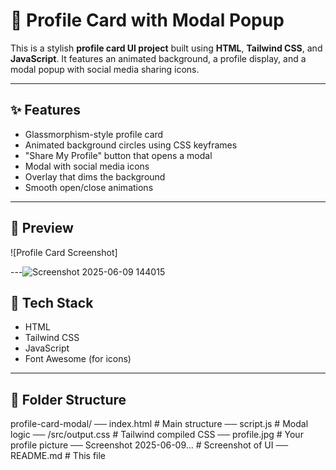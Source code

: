 # 🌟 Profile Card with Modal Popup

This is a stylish **profile card UI project** built using **HTML**, **Tailwind CSS**, and **JavaScript**. It features an animated background, a profile display, and a modal popup with social media sharing icons.

---

## ✨ Features

- Glassmorphism-style profile card
- Animated background circles using CSS keyframes
- "Share My Profile" button that opens a modal
- Modal with social media icons
- Overlay that dims the background
- Smooth open/close animations

---

## 📸 Preview

![Profile Card Screenshot] 

---![Screenshot 2025-06-09 144015](https://github.com/user-attachments/assets/2d6506ef-ea4d-4294-97e7-7cac4a99b3e3)


## 🚀 Tech Stack

- HTML
- Tailwind CSS
- JavaScript
- Font Awesome (for icons)

---

## 📁 Folder Structure
profile-card-modal/
── index.html # Main structure
── script.js # Modal logic
── /src/output.css # Tailwind compiled CSS
── profile.jpg # Your profile picture
── Screenshot 2025-06-09... # Screenshot of UI
── README.md # This file

